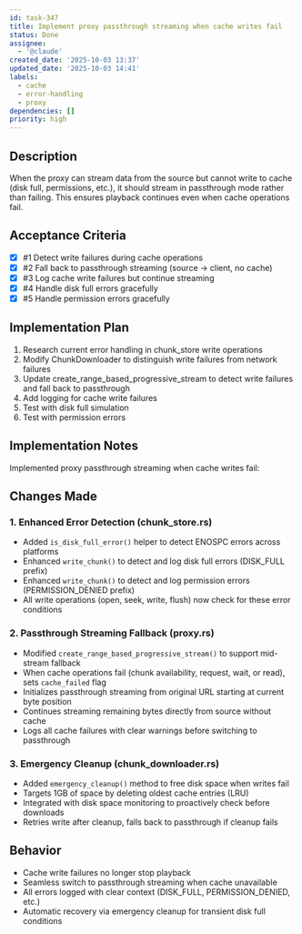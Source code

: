 ```yaml
---
id: task-347
title: Implement proxy passthrough streaming when cache writes fail
status: Done
assignee:
  - '@claude'
created_date: '2025-10-03 13:37'
updated_date: '2025-10-03 14:41'
labels:
  - cache
  - error-handling
  - proxy
dependencies: []
priority: high
---
```


## Description

When the proxy can stream data from the source but cannot write to cache (disk full, permissions, etc.), it should stream in passthrough mode rather than failing. This ensures playback continues even when cache operations fail.

## Acceptance Criteria
<!-- AC:BEGIN -->
- [x] #1 Detect write failures during cache operations
- [x] #2 Fall back to passthrough streaming (source → client, no cache)
- [x] #3 Log cache write failures but continue streaming
- [x] #4 Handle disk full errors gracefully
- [x] #5 Handle permission errors gracefully
<!-- AC:END -->


## Implementation Plan

1. Research current error handling in chunk_store write operations
2. Modify ChunkDownloader to distinguish write failures from network failures
3. Update create_range_based_progressive_stream to detect write failures and fall back to passthrough
4. Add logging for cache write failures
5. Test with disk full simulation
6. Test with permission errors


## Implementation Notes

Implemented proxy passthrough streaming when cache writes fail:


## Changes Made

### 1. Enhanced Error Detection (chunk_store.rs)
- Added `is_disk_full_error()` helper to detect ENOSPC errors across platforms
- Enhanced `write_chunk()` to detect and log disk full errors (DISK_FULL prefix)
- Enhanced `write_chunk()` to detect and log permission errors (PERMISSION_DENIED prefix)
- All write operations (open, seek, write, flush) now check for these error conditions

### 2. Passthrough Streaming Fallback (proxy.rs)
- Modified `create_range_based_progressive_stream()` to support mid-stream fallback
- When cache operations fail (chunk availability, request, wait, or read), sets `cache_failed` flag
- Initializes passthrough streaming from original URL starting at current byte position
- Continues streaming remaining bytes directly from source without cache
- Logs all cache failures with clear warnings before switching to passthrough

### 3. Emergency Cleanup (chunk_downloader.rs)
- Added `emergency_cleanup()` method to free disk space when writes fail
- Targets 1GB of space by deleting oldest cache entries (LRU)
- Integrated with disk space monitoring to proactively check before downloads
- Retries write after cleanup, falls back to passthrough if cleanup fails

## Behavior
- Cache write failures no longer stop playback
- Seamless switch to passthrough streaming when cache unavailable
- All errors logged with clear context (DISK_FULL, PERMISSION_DENIED, etc.)
- Automatic recovery via emergency cleanup for transient disk full conditions
